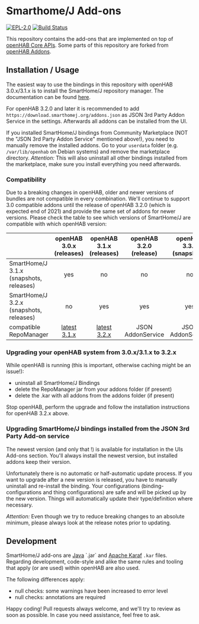 # Smarthome/J Add-ons

[![EPL-2.0](https://img.shields.io/badge/license-EPL%202-green.svg)](https://opensource.org/licenses/EPL-2.0)
[![Build Status](https://github.com/smarthomej/addons/actions/workflows/ci-build.yml/badge.svg?branch=3.2.x)](https://github.com/smarthomej/addons/actions/workflows/ci-build.yml)

This repository contains the add-ons that are implemented on top of [openHAB Core APIs](https://github.com/openhab/openhab-core).
Some parts of this repository are forked from [openHAB Addons](https://github.com/openhab/openhab-addons).

## Installation / Usage

The easiest way to use the bindings in this repository with openHAB 3.0.x/3.1.x is to install the SmartHome/J repository manager.
The documentation can be found [here](https://github.com/smarthomej/addons/tree/main/bundles/org.smarthomej.io.repomanager).

For openHAB 3.2.0 and later it is recommended to add `https://download.smarthomej.org/addons.json` as JSON 3rd Party Addon Service in the settings.
Afterwards all addons can be installed from the UI.

If you installed SmartHome/J bindings from Community Marketplace (NOT the "JSON 3rd Party Addon Service" mentioned above!), you need to manually remove the installed addons.
Go to your `userdata` folder (e.g. `/var/lib/openhab` on Debian systems) and remove the marketplace directory.
*Attention:* This will also uninstall all other bindings installed from the marketplace, make sure you install everything you need afterwards.

### Compatibility

Due to a breaking changes in openHAB, older and newer versions of bundles are not compatible in every combination.
We'll continue to support 3.0 compatible addons until the release of openHAB 3.2.0 (which is expected end of 2021) and provide the same set of addons for newer versions.
Please check the table to see which versions of SmartHome/J are compatible with which openHAB version:

| | openHAB 3.0.x (releases) | openHAB 3.1.x (releases) | openHAB 3.2.0 (release) | openHAB 3.3.0 (snapshots) |
|---|:---:|:---:|:---:|:---:|
| SmartHome/J 3.1.x (snapshots, releases) | yes | no | no | no |
| SmartHome/J 3.2.x (snapshots, releases) | no | yes | yes| yes |
| compatible RepoManager | [latest 3.1.x](https://download.smarthomej.org/repomanager-latest) | [latest 3.2.x](https://download.smarthomej.org/repomanager-latest-3.2.x) | JSON AddonService | JSON AddonService | 

### Upgrading your openHAB system from 3.0.x/3.1.x to 3.2.x

While openHAB is running (this is important, otherwise caching might be an issue!):

- uninstall all SmartHome/J Bindings
- delete the RepoManager jar from your addons folder (if present)
- delete the .kar with all addons from the addons folder (if present)

Stop openHAB, perform the upgrade and follow the installation instructions for openHAB 3.2.x above.

### Upgrading SmartHome/J bindings installed from the JSON 3rd Party Add-on service

The newest version (and only that !) is available for installation in the UIs Add-ons section.
You'll always install the newest version, but installed addons keep their version.

Unfortunately there is no automatic or half-automatic update process.
If you want to upgrade after a new version is released, you have to manually uninstall and re-install the binding.
Your configurations (binding-configurations and thing configurations) are safe and will be picked up by the new version.
Things will automatically update their type/definition where necessary.

*Attention:* Even though we try to reduce breaking changes to an absolute minimum, please always look at the release notes prior to updating.

## Development

SmartHome/J add-ons are [Java](https://en.wikipedia.org/wiki/Java_(programming_language)) `.jar` and [Apache Karaf](https://karaf.apache.org) `.kar` files.
Regarding development, code-style and alike the same rules and tooling that apply (or are used) within openHAB are also used.

The following differences apply:

- null checks: some warnings have been increased to error level
- null checks: annotations are required 

Happy coding! 
Pull requests always welcome, and we'll try to review as soon as possible.
In case you need assistance, feel free to ask.
